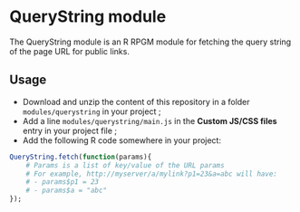 # QueryString module

The QueryString module is an R RPGM module for fetching the query string of the page URL for public links.

## Usage

- Download and unzip the content of this repository in a folder `modules/querystring` in your project ;
- Add a line `modules/querystring/main.js` in the **Custom JS/CSS files** entry in your project file ;
- Add the following R code somewhere in your project:

```r
QueryString.fetch(function(params){
    # Params is a list of key/value of the URL params
    # For example, http://myserver/a/mylink?p1=23&a=abc will have:
    # - params$p1 = 23
    # - params$a = "abc"
});
```